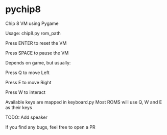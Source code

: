 # pychip8
Chip 8 VM using Pygame

Usage: chip8.py rom_path

Press ENTER to reset the VM

Press SPACE to pause the VM

Depends on game, but usually:

Press Q to move Left

Press E to move Right

Press W to interact

Available keys are mapped in keyboard.py
Most ROMS will use Q, W and E as their keys

TODO: Add speaker

If you find any bugs, feel free to open a PR
